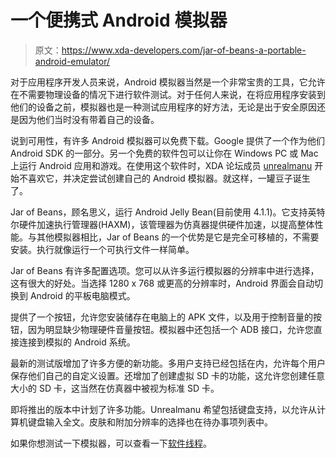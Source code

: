 # 一个便携式 Android 模拟器

> 原文：<https://www.xda-developers.com/jar-of-beans-a-portable-android-emulator/>

对于应用程序开发人员来说，Android 模拟器当然是一个非常宝贵的工具，它允许在不需要物理设备的情况下进行软件测试。对于任何人来说，在将应用程序安装到他们的设备之前，模拟器也是一种测试应用程序的好方法，无论是出于安全原因还是因为他们当时没有带着自己的设备。

说到可用性，有许多 Android 模拟器可以免费下载。Google 提供了一个作为他们 Android SDK 的一部分。另一个免费的软件包可以让你在 Windows PC 或 Mac 上运行 Android 应用和游戏。在使用这个软件时，XDA 论坛成员 [unrealmanu](http://forum.xda-developers.com/member.php?u=2133575) 开始不喜欢它，并决定尝试创建自己的 Android 模拟器。就这样，一罐豆子诞生了。

Jar of Beans，顾名思义，运行 Android Jelly Bean(目前使用 4.1.1)。它支持英特尔硬件加速执行管理器(HAXM)，该管理器为仿真器提供硬件加速，以提高整体性能。与其他模拟器相比，Jar of Beans 的一个优势是它是完全可移植的，不需要安装。执行就像运行一个可执行文件一样简单。

Jar of Beans 有许多配置选项。您可以从许多运行模拟器的分辨率中进行选择，这有很大的好处。当选择 1280 x 768 或更高的分辨率时，Android 界面会自动切换到 Android 的平板电脑模式。

提供了一个按钮，允许您安装储存在电脑上的 APK 文件，以及用于控制音量的按钮，因为明显缺少物理硬件音量按钮。模拟器中还包括一个 ADB 接口，允许您直接连接到模拟的 Android 系统。

最新的测试版增加了许多方便的新功能。多用户支持已经包括在内，允许每个用户保存他们自己的自定义设置。还增加了创建虚拟 SD 卡的功能，这允许您创建任意大小的 SD 卡，这当然在仿真器中被视为标准 SD 卡。

即将推出的版本中计划了许多功能。Unrealmanu 希望包括键盘支持，以允许从计算机键盘输入全文。皮肤和附加分辨率的选择也在待办事项列表中。

如果你想测试一下模拟器，可以查看一下[软件线程](http://forum.xda-developers.com/showthread.php?t=1975675 "Jar of Beans")。